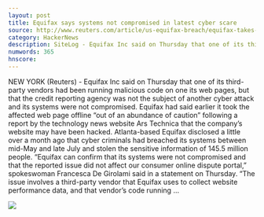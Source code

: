 ```yaml
---
layout: post
title: Equifax says systems not compromised in latest cyber scare
source: http://www.reuters.com/article/us-equifax-breach/equifax-takes-down-web-page-after-reports-of-new-hack-idUSKBN1CH2F3
category: HackerNews
description: SiteLog - Equifax Inc said on Thursday that one of its third-party vendors had been running malicious code on one its web pages, but that the credit reporting agency was 
numwords: 365
hnscore: 
---
```


NEW YORK (Reuters) - Equifax Inc said on Thursday that one of its third-party vendors had been running malicious code on one its web pages, but that the credit reporting agency was not the subject of another cyber attack and its systems were not compromised.  Equifax had said earlier it took the affected web page offline “out of an abundance of caution” following a report by the technology news website Ars Technica that the company’s website may have been hacked.  Atlanta-based Equifax disclosed a little over a month ago that cyber criminals had breached its systems between mid-May and late July and stolen the sensitive information of 145.5 million people.  “Equifax can confirm that its systems were not compromised and that the reported issue did not affect our consumer online dispute portal,” spokeswoman Francesca De Girolami said in a statement on Thursday.  “The issue involves a third-party vendor that Equifax uses to collect website performance data, and that vendor’s code running ...

![](https://s1.reutersmedia.net/resources/r/?m=02&d=20171012&t=2&i=1205237336&w=&fh=545px&fw=&ll=&pl=&sq=&r=LYNXMPED9B1J0)
<!--description-->